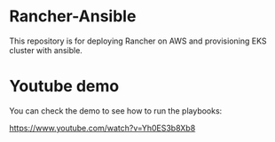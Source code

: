 # Rancher-Ansible

This repository is for deploying Rancher on AWS and provisioning EKS cluster with ansible.

# Youtube demo

You can check the demo to see how to run the playbooks:

https://www.youtube.com/watch?v=Yh0ES3b8Xb8